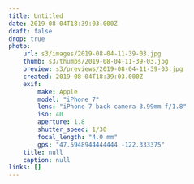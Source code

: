 ```yaml
---
title: Untitled
date: 2019-08-04T18:39:03.000Z
draft: false
drop: true
photo:
    url: s3/images/2019-08-04-11-39-03.jpg
    thumb: s3/thumbs/2019-08-04-11-39-03.jpg
    preview: s3/previews/2019-08-04-11-39-03.jpg
    created: 2019-08-04T18:39:03.000Z
    exif:
        make: Apple
        model: "iPhone 7"
        lens: "iPhone 7 back camera 3.99mm f/1.8"
        iso: 40
        aperture: 1.8
        shutter_speed: 1/30
        focal_length: "4.0 mm"
        gps: "47.5948944444444 -122.333375"
    title: null
    caption: null
links: []
---
```

